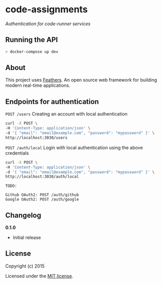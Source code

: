 # code-assignments

_Authentication for code-runner services_

## Running the API

```bash
> docker-compose up dev
```

## About

This project uses [Feathers](http://feathersjs.com). An open source web  framework for building modern real-time applications.

## Endpoints for authentication

`POST /users`
Creating an account with local authentication
```bash
curl -X POST \
-H 'Content-Type: application/json' \
-d '{ "email": "email@example.com", "password": "mypassword" }' \
http://localhost:3030/users
```

`POST /auth/local`
Login with local authentication using the above credentials
```bash
curl -X POST \
-H 'Content-Type: application/json' \
-d '{ "email": "email@example.com", "password": "mypassword" }' \
http://localhost:3030/auth/local
```

    TODO:

    Github OAuth2: POST /auth/github
    Google OAuth2: POST /auth/google


## Changelog

__0.1.0__

- Initial release

## License

Copyright (c) 2015

Licensed under the [MIT license](LICENSE).
